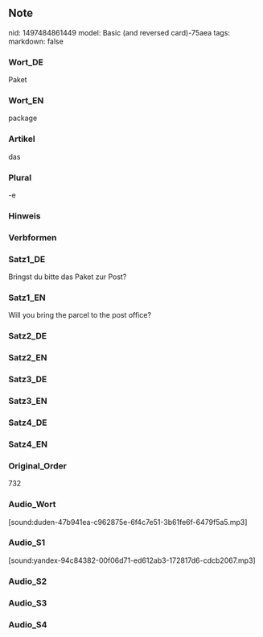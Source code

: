 ## Note
nid: 1497484861449
model: Basic (and reversed card)-75aea
tags: 
markdown: false

### Wort_DE
Paket

### Wort_EN
package

### Artikel
das

### Plural
-e

### Hinweis


### Verbformen


### Satz1_DE
Bringst du bitte das Paket zur Post?

### Satz1_EN
Will you bring the parcel to the post office?

### Satz2_DE


### Satz2_EN


### Satz3_DE


### Satz3_EN


### Satz4_DE


### Satz4_EN


### Original_Order
732

### Audio_Wort
[sound:duden-47b941ea-c962875e-6f4c7e51-3b61fe6f-6479f5a5.mp3]

### Audio_S1
[sound:yandex-94c84382-00f06d71-ed612ab3-172817d6-cdcb2067.mp3]

### Audio_S2


### Audio_S3


### Audio_S4

